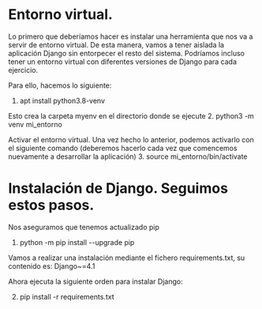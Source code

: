 # Entorno virtual. 
Lo primero que deberíamos hacer es instalar una herramienta que nos va a servir de entorno virtual. De esta manera, vamos a tener aislada la aplicación Django sin entorpecer el resto del sistema. Podríamos incluso tener un entorno virtual con diferentes versiones de Django para cada ejercicio.

Para ello, hacemos lo siguiente:
1. apt install python3.8-venv

Esto crea la carpeta myenv en el directorio donde se ejecute
2. python3 -m venv mi_entorno

Activar el entorno virtual. Una vez hecho lo anterior, podemos activarlo con el siguiente comando (deberemos hacerlo cada vez que comencemos nuevamente a desarrollar la aplicación)
3. source mi_entorno/bin/activate

# Instalación de Django. Seguimos estos pasos.
Nos aseguramos que tenemos actualizado pip

1. python -m pip install --upgrade pip

Vamos a realizar una instalación mediante el fichero requirements.txt, su contenido es:
Django~=4.1

Ahora ejecuta la siguiente orden para instalar Django:

2. pip install -r requirements.txt

